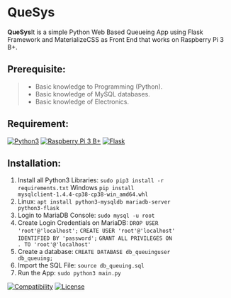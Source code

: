 # QueSys

<p><b>QueSys</b>It is a simple Python Web Based Queueing App using Flask Framework and MaterializeCSS as Front End that works on Raspberry Pi 3 B+.</p>

## Prerequisite:
> * Basic knowledge to Programming (Python).
> * Basic knowledge of MySQL databases.
> * Basic knowledge of Electronics.

## Requirement:
[![Python3](https://www.python.org/static/img/python-logo.png)](https://www.python.org/downloads/)
[![Raspberry Pi 3 B+](https://www.raspberrypi.org/homepage-9df4b/favicon.png)](https://www.raspberrypi.org/products/raspberry-pi-3-model-b-plus/)
[![Flask](https://palletsprojects.com/logo-large.png)](https://palletsprojects.com/p/flask/)

## Installation:
1. Install all Python3 Libraries: <code>sudo pip3 install -r requirements.txt</code> Windows <code>pip install mysqlclient-1.4.4-cp38-cp38-win_amd64.whl</code>
2. Linux: <code>apt install python3-mysqldb mariadb-server python3-flask</code> 
3. Login to MariaDB Console: <code>sudo mysql -u root</code>
4. Create Login Credentials on MariaDB: 
    <code>DROP USER 'root'@'localhost';</code>
    <code>CREATE USER 'root'@'localhost' IDENTIFIED BY 'password';</code>
    <code>GRANT ALL PRIVILEGES ON *.* TO 'root'@'localhost'</code>
4. Create a database: <code>CREATE DATABASE db_queuing</code><code>user db_queuing;</code>
5. Import the SQL File: <code>source db_queuing.sql</code>
6. Run the App: <code>sudo python3 main.py</code>

[![Compatibility](https://img.shields.io/badge/python-3-brightgreen.svg)](https://github.com/mboy1011/PROF-ELECT-WS-101.git)
[![License](https://img.shields.io/apm/l/vim-mode.svg)](https://github.com/mboy1011/PROF-ELECT-WS-101.git)

